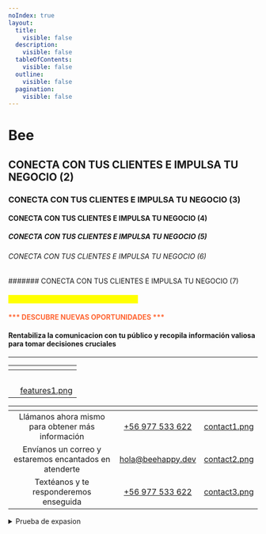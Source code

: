 ```yaml
---
noIndex: true
layout:
  title:
    visible: false
  description:
    visible: false
  tableOfContents:
    visible: false
  outline:
    visible: false
  pagination:
    visible: false
---
```


# Bee

## CONECTA CON TUS CLIENTES E IMPULSA TU NEGOCIO (2)

### CONECTA CON TUS CLIENTES E IMPULSA TU NEGOCIO (3)

#### CONECTA CON TUS CLIENTES E IMPULSA TU NEGOCIO (4)

##### CONECTA CON TUS CLIENTES E IMPULSA TU NEGOCIO (5)

###### CONECTA CON TUS CLIENTES E IMPULSA TU NEGOCIO (6)

####### CONECTA CON TUS CLIENTES E IMPULSA TU NEGOCIO (7)

#### <mark style="color:yellow;">DESCUBRE NUEVAS OPORTUNIDADES</mark>

#### <font color="#ff6633">*** DESCUBRE NUEVAS OPORTUNIDADES ***</font>


#### Rentabiliza la comunicacion con tu público y recopila información valiosa para tomar decisiones cruciales

***

<table data-card-size="large" data-view="cards"><thead><tr><th></th><th data-hidden data-card-cover data-type="files"></th></tr></thead><tbody><tr><td><h4></h4></td><td></td></tr><tr><td></td><td><a href=".gitbook/assets/features1.png">features1.png</a></td></tr></tbody></table>



<table data-column-title-hidden data-view="cards"><thead><tr><th align="center"></th><th align="center"></th><th data-hidden data-card-cover data-type="files"></th></tr></thead><tbody><tr><td align="center">Llámanos ahora mismo para obtener más información</td><td align="center"><a href="tel:+56977533622">+56 977 533 622</a></td><td><a href=".gitbook/assets/contact1.png">contact1.png</a></td></tr><tr><td align="center">Envíanos un correo y estaremos encantados en atenderte</td><td align="center"><a href="mailto:hola@beehappy.dev">hola@beehappy.dev</a></td><td><a href=".gitbook/assets/contact2.png">contact2.png</a></td></tr><tr><td align="center">Textéanos y te responderemos enseguida</td><td align="center"><a href="https://api.whatsapp.com/send?phone=:56977533622">+56 977 533 622</a></td><td><a href=".gitbook/assets/contact3.png">contact3.png</a></td></tr></tbody></table>



<details>

<summary>Prueba de expasion</summary>



</details>
